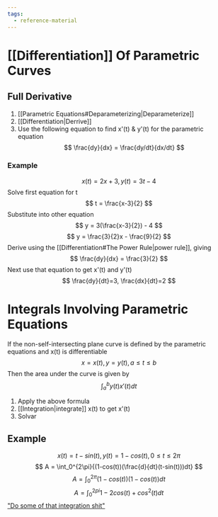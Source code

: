 ```yaml
---
tags:
  - reference-material
---
```


# [[Differentiation]] Of Parametric Curves


## Full Derivative
1. [[Parametric Equations#Deparameterizing|Deparameterize]]
2. [[Differentiation|Derrive]]
3. Use the following equation to find x'(t) & y'(t) for the parametric equation
$$ \frac{dy}{dx} = \frac{dy/dt}{dx/dt} $$
### Example
$$ x(t) = 2x + 3, y(t) = 3t-4 $$
Solve first equation for t $$ t = \frac{x-3}{2} $$
Substitute into other equation $$ y = 3(\frac{x-3}{2}) - 4 $$
$$ y = \frac{3}{2}x - \frac{9}{2} $$
Derive using the [[Differentiation#The Power Rule|power rule]], giving $$ \frac{dy}{dx} = \frac{3}{2} $$
Next use that equation to get x'(t) and y'(t) $$ \frac{dy}{dt}=3, \frac{dx}{dt}=2 $$
# Integrals Involving Parametric Equations
If the non-self-intersecting plane curve is defined by the parametric equations and x(t) is differentiable$$ x=x(t), y=y(t), a \leq t \leq b$$
Then the area under the curve is given by $$ \int_a^b{y(t)x'(t)dt} $$
1. Apply the above formula
2. [[Integration|integrate]] x(t) to get x'(t)
3. Solvar
## Example
$$ x(t) = t - sin(t), y(t) = 1-cos(t), 0 \leq t \leq 2 \pi $$
$$ A = \int_0^{2\pi}{(1-cos(t))(\frac{d}{dt}(t-sin(t)))dt} $$
$$  A = \int_0^{2\pi}{(1-cos(t))(1-cos(t))dt} $$
$$ A = \int_0^{2pi}{1-2cos(t)+cos^2(t)dt} $$
["Do some of that integration shit"](https://www.integral-calculator.com)
